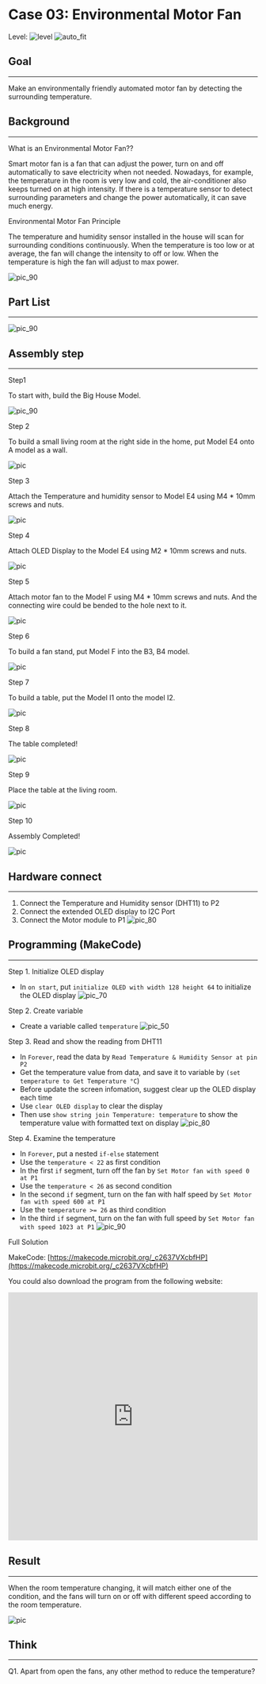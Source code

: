 # Case 03: Environmental Motor Fan

Level: ![level](images/level2.png)
![auto_fit](images/Case3/intro.png)<P>


## Goal
<HR>

Make an environmentally friendly automated motor fan by detecting the surrounding temperature.<BR><P>

## Background
<HR>

<span id="subtitle">What is an Environmental Motor Fan??</span><P>
Smart motor fan is a fan that can adjust the power, turn on and off automatically to save electricity when not needed. Nowadays, for example, the temperature in the room is very low and cold, the air-conditioner also keeps turned on at high intensity. If there is a temperature sensor to detect surrounding parameters and change the power automatically, it can save much energy.<BR><P>

<span id="subtitle">Environmental Motor Fan Principle</span><P>
The temperature and humidity sensor installed in the house will scan for surrounding conditions continuously. When the temperature is too low or at average, the fan will change the intensity to off or low. When the temperature is high the fan will adjust to max power.<BR><P>

![pic_90](images/Case3/Case3_flowchart.png)<P>


## Part List
<HR>

![pic_90](images/Case3/Case3_parts.png)<P>

## Assembly step
<HR>

<span id="subtitle">Step1</span><P>
To start with, build the Big House Model. <BR><P>
![pic_90](images/Case3/Case3_ass1.png)<P>
<span id="subtitle">Step 2</span><P>
To build a small living room at the right side in the home, put Model E4 onto A model as a wall.
<BR><P>
![pic](images/Case3/Case3_ass2.png)<P>
<span id="subtitle">Step 3</span><P>
Attach the Temperature and humidity sensor to Model E4 using M4 * 10mm screws and nuts.
<BR><P>
![pic](images/Case3/Case3_ass3.png)<P>
<span id="subtitle">Step 4</span><P>
Attach OLED Display to the Model E4 using M2 * 10mm screws and nuts.
<BR><P>
![pic](images/Case3/Case3_ass4.png)<P>

<span id="subtitle">Step 5</span><P>
Attach motor fan to the Model F using M4 * 10mm screws and nuts. And the connecting wire could be bended to the hole next to it.
<BR><P>
![pic](images/Case3/Case3_ass5.png)<P>
<span id="subtitle">Step 6</span><P>
To build a fan stand, put Model F into the B3, B4 model.
<BR><P>
![pic](images/Case3/Case3_ass6.png)<P>

<span id="subtitle">Step 7</span><P>
To build a table, put the Model I1 onto the model I2.
<BR><P>
![pic](images/Case3/Case3_ass7.png)<P>

<span id="subtitle">Step 8</span><P>
The table completed!
<BR><P>
![pic](images/Case3/Case3_ass8.png)<P>

<span id="subtitle">Step 9</span><P>
Place the table at the living room.
<BR><P>
![pic](images/Case3/Case3_ass9.png)<P>

<span id="subtitle">Step 10</span><P>
Assembly Completed!
<BR><P>
![pic](images/Case3/Case3_ass10.png)<P>





## Hardware connect
<HR>

1. Connect the Temperature and Humidity sensor (DHT11) to P2
2. Connect the extended OLED display to I2C Port 
3. Connect the Motor module to P1
![pic_80](images/Case3/Case3_hardware.png)<P>

## Programming (MakeCode)
<HR>

<span id="subtitle">Step 1. Initialize OLED display</span><P>
* In `on start`, put `initialize OLED with width 128 height 64` to initialize the OLED display
![pic_70](images/Case3/Case3_p1.png)<P>

<span id="subtitle">Step 2. Create variable</span><P>
* Create a variable called `temperature`
![pic_50](images/Case3/Case3_p2.png)<P>

<span id="subtitle">Step 3. Read and show the reading from DHT11</span><P>
* In `Forever`, read the data by `Read Temperature & Humidity Sensor at pin P2`
* Get the temperature value from data, and save it to variable by `(set temperature to Get Temperature °C`)
* Before update the screen infomation, suggest clear up the OLED display each time
* Use `clear OLED display` to clear the display
* Then use `show string join Temperature: temperature` to show the temperature value with formatted text on display
![pic_80](images/Case3/Case3_p3.png)<P>

<span id="subtitle">Step 4. Examine the temperature</span><P>
* In `Forever`, put a nested `if-else` statement
* Use the `temperature < 22` as first condition
* In the first `if` segment, turn off the fan by `Set Motor fan with speed 0 at P1`
* Use the `temperature < 26` as second condition
* In the second `if` segment, turn on the fan with half speed by `Set Motor fan with speed 600 at P1`
* Use the `temperature >= 26` as third condition
* In the third `if` segment, turn on the fan with full speed by `Set Motor fan with speed 1023 at P1`
![pic_90](images/Case3/Case3_p4.png)<P>

<span id="subtitle">Full Solution<BR><P>
MakeCode: [https://makecode.microbit.org/_c2637VXcbfHP](https://makecode.microbit.org/_c2637VXcbfHP)<BR><P>
You could also download the program from the following website:<BR>
<iframe src="https://makecode.microbit.org/#pub:_c2637VXcbfHP" width="100%" height="500" frameborder="0"></iframe>


## Result
<HR>

When the room temperature changing, it will match either one of the condition, and the fans will turn on or off with different speed according to the room temperature.<BR><P>
![pic](images/Case3/Case3_result.gif)<P>

## Think
<HR>

Q1. Apart from open the fans, any other method to reduce the temperature?<BR><P>
